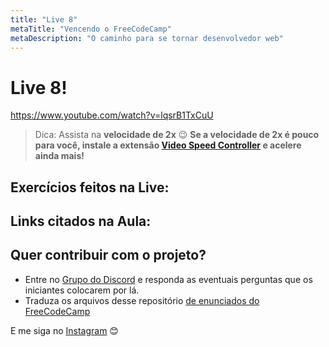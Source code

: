 ```yaml
---
title: "Live 8"
metaTitle: "Vencendo o FreeCodeCamp"
metaDescription: "O caminho para se tornar desenvolvedor web"
---
```


# Live 8!

https://www.youtube.com/watch?v=lqsrB1TxCuU

> Dica: Assista na **velocidade de 2x** 😉 **Se a velocidade de 2x é pouco para você, instale a extensão [Video Speed Controller](http://bit.ly/2YjPJn2) e acelere ainda mais!**


## Exercícios feitos na Live: 



## Links citados na Aula: 



## Quer contribuir com o projeto?

- Entre no [Grupo do Discord](https://bit.ly/discord-reativa) e responda as eventuais perguntas que os iniciantes colocarem por lá.
- Traduza os arquivos desse repositório [de enunciados do FreeCodeCamp](https://github.com/reativa/traducao-freecodecamp)

E me siga no [Instagram](http://bit.ly/pauloluan-insta) 😊
